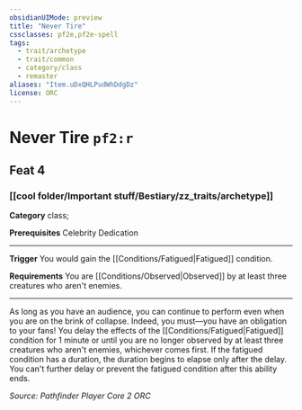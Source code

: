 ```yaml
---
obsidianUIMode: preview
title: "Never Tire"
cssclasses: pf2e,pf2e-spell
tags:
  - trait/archetype
  - trait/common
  - category/class
  - remaster
aliases: "Item.uDxQHLPudWhDdgDz"
license: ORC
---
```

# Never Tire `pf2:r`
## Feat 4
### [[cool folder/Important stuff/Bestiary/zz_traits/archetype]]

**Category** class; 



**Prerequisites** Celebrity Dedication
* * *
**Trigger** You would gain the [[Conditions/Fatigued|Fatigued]] condition.

**Requirements** You are [[Conditions/Observed|Observed]] by at least three creatures who aren't enemies.

* * *

As long as you have an audience, you can continue to perform even when you are on the brink of collapse. Indeed, you must—you have an obligation to your fans! You delay the effects of the [[Conditions/Fatigued|Fatigued]] condition for 1 minute or until you are no longer observed by at least three creatures who aren't enemies, whichever comes first. If the fatigued condition has a duration, the duration begins to elapse only after the delay. You can't further delay or prevent the fatigued condition after this ability ends.

*Source: Pathfinder Player Core 2*
*ORC*
